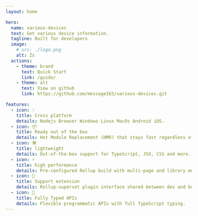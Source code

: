 ```yaml
---
layout: home

hero:
  name: various-devices
  text: Get various device information.
  tagline: Built for developers
  image:
    # src: ./logo.png
    alt: Zs
  actions:
    - theme: brand
      text: Quick Start
      link: /guide/         
    - theme: alt
      text: View on github
      link: https://github.com/message163/various-devices.git

features:
  - icon: 💡
    title: Cross platform
    details: Nodejs Browser Windows Linux MacOs Android iOS.
  - icon: 📦
    title: Ready out of the box
    details: Hot Module Replacement (HMR) that stays fast regardless of app size.
  - icon: 🛠️
    title: lightweight
    details: Out-of-the-box support for TypeScript, JSX, CSS and more.
  - icon: ⚡️
    title: high performance
    details: Pre-configured Rollup build with multi-page and library mode support.
  - icon: 🔩
    title: Support extension
    details: Rollup-superset plugin interface shared between dev and build.
  - icon: 🔑
    title: Fully Typed APIs
    details: Flexible programmatic APIs with full TypeScript typing.
---
```

